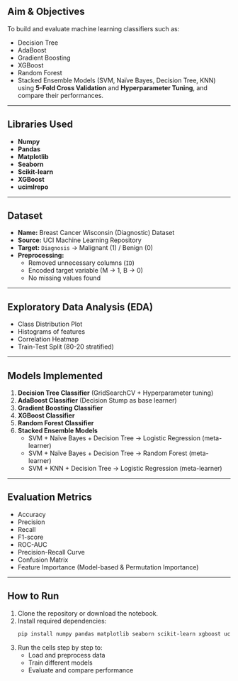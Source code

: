 ## Aim & Objectives
To build and evaluate machine learning classifiers such as:
- Decision Tree  
- AdaBoost  
- Gradient Boosting  
- XGBoost  
- Random Forest  
- Stacked Ensemble Models (SVM, Naïve Bayes, Decision Tree, KNN)
    using **5-Fold Cross Validation** and **Hyperparameter Tuning**, and compare their performances.

---

##  Libraries Used
- **Numpy**
- **Pandas**
- **Matplotlib**
- **Seaborn**
- **Scikit-learn**
- **XGBoost**
- **ucimlrepo**

---

## Dataset
- **Name:** Breast Cancer Wisconsin (Diagnostic) Dataset  
- **Source:** UCI Machine Learning Repository  
- **Target:** `Diagnosis` → Malignant (1) / Benign (0)  
- **Preprocessing:**  
  - Removed unnecessary columns (`ID`)  
  - Encoded target variable (M → 1, B → 0)  
  - No missing values found  

---

## Exploratory Data Analysis (EDA)
- Class Distribution Plot  
- Histograms of features  
- Correlation Heatmap  
- Train-Test Split (80-20 stratified)

---

## Models Implemented
1. **Decision Tree Classifier** (GridSearchCV + Hyperparameter tuning)  
2. **AdaBoost Classifier** (Decision Stump as base learner)  
3. **Gradient Boosting Classifier**  
4. **XGBoost Classifier**  
5. **Random Forest Classifier**  
6. **Stacked Ensemble Models**  
   - SVM + Naïve Bayes + Decision Tree → Logistic Regression (meta-learner)  
   - SVM + Naïve Bayes + Decision Tree → Random Forest (meta-learner)  
   - SVM + KNN + Decision Tree → Logistic Regression (meta-learner)  

---

## Evaluation Metrics
- Accuracy  
- Precision  
- Recall  
- F1-score  
- ROC-AUC  
- Precision-Recall Curve  
- Confusion Matrix  
- Feature Importance (Model-based & Permutation Importance)  

---

## How to Run
1. Clone the repository or download the notebook.  
2. Install required dependencies:  
   ```bash
   pip install numpy pandas matplotlib seaborn scikit-learn xgboost ucimlrepo
3. Run the cells step by step to:
   - Load and preprocess data
   - Train different models
   - Evaluate and compare performance

